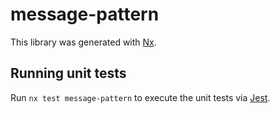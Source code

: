 # message-pattern

This library was generated with [Nx](https://nx.dev).

## Running unit tests

Run `nx test message-pattern` to execute the unit tests via [Jest](https://jestjs.io).
